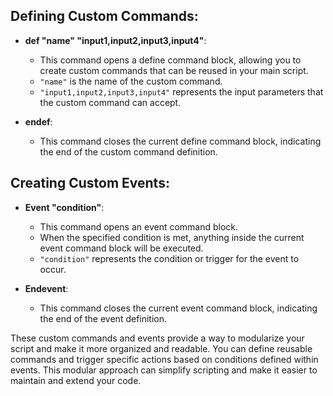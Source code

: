 
## Defining Custom Commands:

- **def "name" "input1,input2,input3,input4"**:
   - This command opens a define command block, allowing you to create custom commands that can be reused in your main script.
   - `"name"` is the name of the custom command.
   - `"input1,input2,input3,input4"` represents the input parameters that the custom command can accept.

- **endef**:
   - This command closes the current define command block, indicating the end of the custom command definition.

## Creating Custom Events:

- **Event "condition"**:
   - This command opens an event command block.
   - When the specified condition is met, anything inside the current event command block will be executed.
   - `"condition"` represents the condition or trigger for the event to occur.

- **Endevent**:
   - This command closes the current event command block, indicating the end of the event definition.

These custom commands and events provide a way to modularize your script and make it more organized and readable. You can define reusable commands and trigger specific actions based on conditions defined within events. This modular approach can simplify scripting and make it easier to maintain and extend your code.
